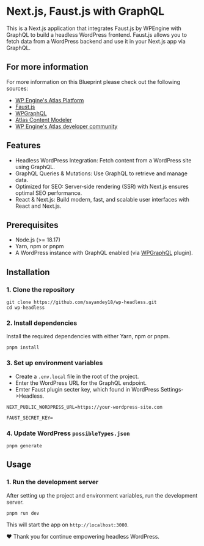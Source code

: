 # Next.js, Faust.js with GraphQL

This is a Next.js application that integrates Faust.js by WPEngine with GraphQL to build a headless WordPress frontend. Faust.js allows you to fetch data from a WordPress backend and use it in your Next.js app via GraphQL.

## For more information

For more information on this Blueprint please check out the following sources:

- [WP Engine's Atlas Platform](https://wpengine.com/atlas/)
- [Faust.js](https://faustjs.org)
- [WPGraphQL](https://www.wpgraphql.com)
- [Atlas Content Modeler](https://wordpress.org/plugins/atlas-content-modeler/)
- [WP Engine's Atlas developer community](https://developers.wpengine.com)

## Features

- Headless WordPress Integration: Fetch content from a WordPress site using GraphQL.
- GraphQL Queries & Mutations: Use GraphQL to retrieve and manage data.
- Optimized for SEO: Server-side rendering (SSR) with Next.js ensures optimal SEO performance.
- React & Next.js: Build modern, fast, and scalable user interfaces with React and Next.js.

## Prerequisites
- Node.js (>= 18.17)
- Yarn, npm or pnpm
- A WordPress instance with GraphQL enabled (via [WPGraphQL](https://www.wpgraphql.com/) plugin).

## Installation

### 1. Clone the repository

```
git clone https://github.com/sayandey18/wp-headless.git
cd wp-headless
```

### 2. Install dependencies

Install the required dependencies with either Yarn, npm or pnpm.

```
pnpm install
```

### 3. Set up environment variables

- Create a `.env.local` file in the root of the project. 
- Enter the WordPress URL for the GraphQL endpoint.
- Emter Faust plugin secter key, which found in WordPress Settings->Headless.

```
NEXT_PUBLIC_WORDPRESS_URL=https://your-wordpress-site.com

FAUST_SECRET_KEY=
```

### 4. Update WordPress `possibleTypes.json`

```
pnpm generate
```

## Usage

### 1. Run the development server

After setting up the project and environment variables, run the development server.

```
pnpm run dev
```

This will start the app on `http://localhost:3000`.

❤️ Thank you for continue empowering headless WordPress.
